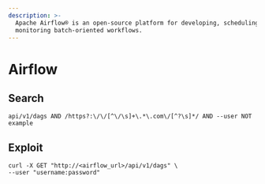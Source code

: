 ```yaml
---
description: >-
  Apache Airflow® is an open-source platform for developing, scheduling, and
  monitoring batch-oriented workflows.
---
```


# Airflow

## Search

```
api/v1/dags AND /https?:\/\/[^\/\s]+\.*\.com\/[^?\s]*/ AND --user NOT example
```

## Exploit

```
curl -X GET "http://<airflow_url>/api/v1/dags" \
--user "username:password"
```
